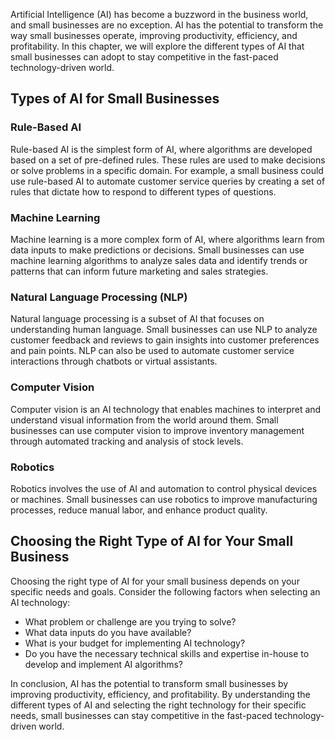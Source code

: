 
Artificial Intelligence (AI) has become a buzzword in the business world, and small businesses are no exception. AI has the potential to transform the way small businesses operate, improving productivity, efficiency, and profitability. In this chapter, we will explore the different types of AI that small businesses can adopt to stay competitive in the fast-paced technology-driven world.

Types of AI for Small Businesses
--------------------------------

### Rule-Based AI

Rule-based AI is the simplest form of AI, where algorithms are developed based on a set of pre-defined rules. These rules are used to make decisions or solve problems in a specific domain. For example, a small business could use rule-based AI to automate customer service queries by creating a set of rules that dictate how to respond to different types of questions.

### Machine Learning

Machine learning is a more complex form of AI, where algorithms learn from data inputs to make predictions or decisions. Small businesses can use machine learning algorithms to analyze sales data and identify trends or patterns that can inform future marketing and sales strategies.

### Natural Language Processing (NLP)

Natural language processing is a subset of AI that focuses on understanding human language. Small businesses can use NLP to analyze customer feedback and reviews to gain insights into customer preferences and pain points. NLP can also be used to automate customer service interactions through chatbots or virtual assistants.

### Computer Vision

Computer vision is an AI technology that enables machines to interpret and understand visual information from the world around them. Small businesses can use computer vision to improve inventory management through automated tracking and analysis of stock levels.

### Robotics

Robotics involves the use of AI and automation to control physical devices or machines. Small businesses can use robotics to improve manufacturing processes, reduce manual labor, and enhance product quality.

Choosing the Right Type of AI for Your Small Business
-----------------------------------------------------

Choosing the right type of AI for your small business depends on your specific needs and goals. Consider the following factors when selecting an AI technology:

* What problem or challenge are you trying to solve?
* What data inputs do you have available?
* What is your budget for implementing AI technology?
* Do you have the necessary technical skills and expertise in-house to develop and implement AI algorithms?

In conclusion, AI has the potential to transform small businesses by improving productivity, efficiency, and profitability. By understanding the different types of AI and selecting the right technology for their specific needs, small businesses can stay competitive in the fast-paced technology-driven world.
